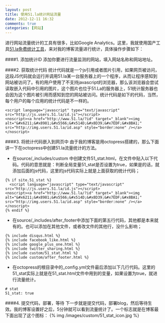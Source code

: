 ```yaml
---
layout: post
title: 使用51.la统计网站流量
date: 2012-12-11 16:32
comments: true
categories: [网站]
---
```

进行网站流量统计的工具有很多，比如Google Analytics。这里，我就使用国产工具[51.la免费统计工具](http://www.51.la/)，来对我的博客流量进行统计，具体操作步骤如下：

<!-- more -->

####1. 添加统计ID
添加你要进行流量监测的网站，填入网站名称和网站地址。

####2. 获取统计代码
统计代码就是一个js引用或者图片引用，如果网页被访问，这段JS代码就会运行并调用51.la某一台服务器上的一个程序，从而让程序感知到网站被访问了。有的用户使用了不支持javascript的浏览器，那么该浏览器会尝试读取嵌入代码中引用的图片，这个图片也位于51.La的服务器上，51统计服务器也会因为这个图片被引用而感知到您的网站被访问。统计代码是如下的代码，当然，每个用户的每个应用的统计代码是不一样的。

```
<script language="javascript" type="text/javascript" src="http://js.users.51.la/id.js"></script>
<noscript><a href="http://www.51.la/?id" target="_blank"><img alt="&#x6211;&#x8981;&#x5566;&#x514D;&#x8D39;&#x7EDF;&#x8BA1;" src="http://img.users.51.la/id.asp" style="border:none" /></a></noscript>
```

####3. 将统计代码嵌入到网页中
由于我的博客是用octopress搭建的，那么下面讲一下在octopress中创建51.la流量统计的方法。

* 在source/_includes/custom 中创建文件51_stat.html，在文件中贴入以下代码。代码的意思就是：判断全局变量51_stat是否设置为true，如果是的话，就添加后面的js代码，这里的js代码实际上就是上面获取的统计代码；

```
{% if site.51_stat %}
  <script language="javascript" type="text/javascript" src="http://js.users.51.la/id.js"></script>
<noscript><a href="http://www.51.la/?id" target="_blank"><img alt="&#x6211;&#x8981;&#x5566;&#x514D;&#x8D39;&#x7EDF;&#x8BA1;" src="http://img.users.51.la/id.asp" style="border:none" /></a></noscript>
{% endif %}

```

* 在source/_includes/after_footer中添加下面的第五行代码，其他都是本来就有的。也可以添加在其他文件，或者改文件的其他行，没什么影响；

```
{% include disqus.html %}
{% include facebook_like.html %}
{% include google_plus_one.html %}
{% include twitter_sharing.html %}
{% include custom/51_stat.html %}
{% include custom/after_footer.html %}
```

* 在octopress的根目录中的_config.yml文件最后添加以下几行代码。这里的51_stat实际上就是在51_stat.html文件中用到的变量，如果设置为true，就进行流量统计。

```
# stat
51_stat: true
```

####4. 提交代码，部署，等待
下一步就是提交代码，部署blog，然后等待生效。我的博客设置好之后，5分钟就可以看到流量统计了。一个标志就是在博客最下面出现了这个图标：
{% img /images/custom/51_stat_icon.jpg %}